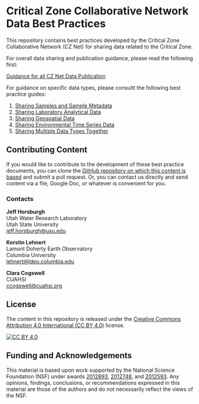 # Critical Zone Collaborative Network Data Best Practices
This repository contains best practices developed by the Critical Zone Collaborative Network (CZ Net) for sharing data related to the Critical Zone.

For overall data sharing and publication guidance, please read the following first:

[Guidance for all CZ Net Data Publication](data_publication_guidance.md)

For guidance on specific data types, please consultt the following best practice guides:

1. [Sharing Samples and Sample Metadata](sample_data/registering_samples.md)
2. [Sharing Laboratory Analytical Data](sample_data/sample_data.md)
3. [Sharing Geospatial Data](geospatial_data/geospatial_data.md)
4. [Sharing Environmental Time Series Data](time_series_data/time_series_data.md)
5. [Sharing Multiple Data Types Together](multiple_data_types/multiple_data_types.md)

## Contributing Content

If you would like to contribute to the development of these best practice documents, you can clone the [GitHub repository on which this content is based](https://github.com/cznethub/data-best-practices) and submit a pull request. Or, you can contact us directly and send content via a file, Google Doc, or whatever is convenient for you.

### Contacts

**Jeff Horsburgh**<br>
Utah Water Research Laboratory<br>
Utah State University<br>
[jeff.horsburgh@usu.edu](mailto:jeff.horsburgh@usu.edu)

**Kerstin Lehnert**<br>
Lamont Doherty Earth Observatory<br>
Columbia University<br>
[lehnert@ldeo.columbia.edu](mailto:lehnert@ldeo.columbia.edu)

**Clara Cogswell**<br>
CUAHSI<br>
[ccogswell@cuahsi.org](mailto:ccogswell@cuahsi.org)

## License

The content in this repository is released under the [Creative Commons Attribution 4.0 International (CC BY 4.0)][cc-by] license. 

[![CC BY 4.0][cc-by-image]][cc-by]

[cc-by]: http://creativecommons.org/licenses/by/4.0/
[cc-by-image]: https://i.creativecommons.org/l/by/4.0/88x31.png

## Funding and Acknowledgements

This material is based upon work supported by the National Science Foundation (NSF) under awards [2012893](https://www.nsf.gov/awardsearch/showAward?AWD_ID=2012893), [2012748](https://www.nsf.gov/awardsearch/showAward?AWD_ID=2012748), and [2012593](https://www.nsf.gov/awardsearch/showAward?AWD_ID=2012593). Any opinions, findings, conclusions, or recommendations expressed in this material are those of the authors and do not necessarily reflect the views of the NSF.
